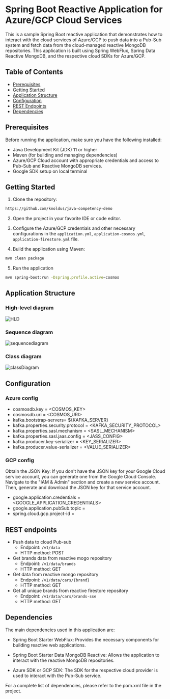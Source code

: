 # Spring Boot Reactive Application for Azure/GCP Cloud Services

This is a sample Spring Boot reactive application that demonstrates how to interact with the cloud services of Azure/GCP to push data into a Pub-Sub system and fetch data from the cloud-managed reactive MongoDB repositories. This application is built using Spring WebFlux, Spring Data Reactive MongoDB, and the respective cloud SDKs for Azure/GCP.

## Table of Contents
- [Prerequisites](#prerequisites)
- [Getting Started](#getting-started)
- [Application Structure](#application-structure)
- [Configuration](#configuration)
- [REST Endpoints](#rest-endpoints)
- [Dependencies](#dependencies)

## Prerequisites

Before running the application, make sure you have the following installed:

- Java Development Kit (JDK) 11 or higher
- Maven (for building and managing dependencies)
- Azure/GCP Cloud account with appropriate credentials and access to Pub-Sub and Reactive MongoDB services.
- Google SDK setup on local terminal

## Getting Started

1. Clone the repository:

```bash
https://github.com/knoldus/java-competency-demo
```
2. Open the project in your favorite IDE or code editor.

3. Configure the Azure/GCP credentials and other necessary configurations in the `application.yml`, `application-cosmos.yml`, `application-firestore.yml` file.

4. Build the application using Maven:
```bash
mvn clean package
```
5. Run the application 
```bash
mvn spring-boot:run -Dspring.profile.active=cosmos
```

## Application Structure

### High-level diagram
![HLD](https://github.com/knoldus/java-competency-demo/assets/102946997/faea27bb-b756-44cf-af2d-36958b148f1a)

### Sequence diagram

![sequencediagram](https://github.com/knoldus/java-competency-demo/assets/102946997/f6c1e24b-fabf-463f-b43e-d58f50eba22b)

### Class diagram
![classDiagram](https://github.com/knoldus/java-competency-demo/assets/102946997/9c0b7a96-e07e-4885-89da-7cb46b2f1c30)


## Configuration

### Azure config
- cosmosdb.key = <COSMOS_KEY>
- cosmosdb.uri = <COSMOS_URI>
- kafka.bootstrap-servers= ${KAFKA_SERVER}
- kafka.properties.security.protocol = <KAFKA_SECURITY_PROTOCOL>
- kafka.properties.sasl.mechanism = <SASL_MECHANISM>
- kafka.properties.sasl.jaas.config = <JASS_CONFIG>
- kafka.producer.key-serializer = <KEY_SERIALIZER>
- kafka.producer.value-serializer = <VALUE_SERIALIZER>

### GCP config
Obtain the JSON Key:
If you don't have the JSON key for your Google Cloud service account, you can generate one from the Google Cloud Console. Navigate to the "IAM & Admin" section and create a new service account. Then, generate and download the JSON key for that service account.

- google.application.credentials  = <GOOGLE_APPLICATION_CREDENTIALS>
- google.application.pubSub.topic = <TOPIC-NAME>
- spring.cloud.gcp.project-id = <PROJECT-ID>

## REST endpoints

- Push data to cloud Pub-sub
  - Endpoint: `/v1/data`
  - HTTP method: POST
- Get brands data from reactive mogo repository
    - Endpoint: `/v1/data/brands`
    - HTTP method: GET
- Get data from reactive mongo repository
  - Endpoint: `/v1/data/cars/{brand}`
  - HTTP method: GET
- Get all unique brands from reactive firestore repository
  - Endpoint: `/v1/data/cars/brands-sse`
  - HTTP method: GET

## Dependencies
The main dependencies used in this application are:

- Spring Boot Starter WebFlux: Provides the necessary components for building reactive web applications.

- Spring Boot Starter Data MongoDB Reactive: Allows the application to interact with the reactive MongoDB repositories.

- Azure SDK or GCP SDK: The SDK for the respective cloud provider is used to interact with the Pub-Sub service.

For a complete list of dependencies, please refer to the pom.xml file in the project.
